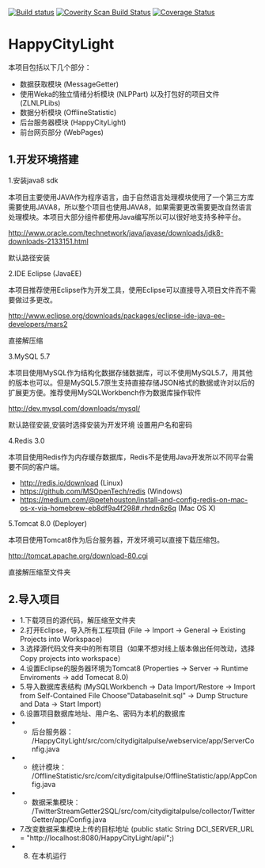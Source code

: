 [![Build status](https://travis-ci.org/mpromonet/v4l2rtspserver.png)](https://travis-ci.org/mpromonet/v4l2rtspserver)
[![Coverity Scan Build Status](https://scan.coverity.com/projects/4644/badge.svg)](https://scan.coverity.com/projects/4644)
[![Coverage Status](https://coveralls.io/repos/github/mpromonet/v4l2rtspserver/badge.svg?branch=master)](https://coveralls.io/github/mpromonet/v4l2rtspserver?branch=master)

# HappyCityLight

本项目包括以下几个部分：
- 数据获取模块 (MessageGetter)
- 使用Weka的独立情绪分析模块 (NLPPart) 以及打包好的项目文件 (ZLNLPLibs)
- 数据分析模块 (OfflineStatistic)
- 后台服务器模块 (HappyCityLight)
- 前台网页部分 (WebPages)

## 1.开发环境搭建

1.安装java8 sdk

本项目主要使用JAVA作为程序语言，由于自然语言处理模块使用了一个第三方库需要使用JAVA8，所以整个项目也使用JAVA8，如果需要更改需要更改自然语言处理模块。本项目大部分组件都使用Java编写所以可以很好地支持多种平台。

http://www.oracle.com/technetwork/java/javase/downloads/jdk8-downloads-2133151.html

默认路径安装

2.IDE Eclipse (JavaEE)

本项目推荐使用Eclipse作为开发工具，使用Eclipse可以直接导入项目文件而不需要做过多更改。

http://www.eclipse.org/downloads/packages/eclipse-ide-java-ee-developers/mars2

直接解压缩

3.MySQL 5.7

本项目使用MySQL作为结构化数据存储数据库，可以不使用MySQL5.7，用其他的版本也可以。但是MySQL5.7原生支持直接存储JSON格式的数据或许对以后的扩展更方便。推荐使用MySQLWorkbench作为数据库操作软件

http://dev.mysql.com/downloads/mysql/

默认路径安装,安装时选择安装为开发环境 设置用户名和密码

4.Redis 3.0

本项目使用Redis作为内存缓存数据库，Redis不是使用Java开发所以不同平台需要不同的客户端。

- http://redis.io/download (Linux) 
- https://github.com/MSOpenTech/redis (Windows)
- https://medium.com/@petehouston/install-and-config-redis-on-mac-os-x-via-homebrew-eb8df9a4f298#.rhrdn6z6q (Mac OS X)


5.Tomcat 8.0 (Deployer)

本项目使用Tomcat8作为后台服务器，开发环境可以直接下载压缩包。

http://tomcat.apache.org/download-80.cgi

直接解压缩至文件夹

## 2.导入项目

- 1.下载项目的源代码，解压缩至文件夹
- 2.打开Eclipse，导入所有工程项目 (File -> Import -> General -> Existing Projects into Workspace)
- 3.选择源代码文件夹中的所有项目（如果不想对线上版本做出任何改动，选择 Copy projects into workspace）
- 4.设置Eclipse的服务器环境为Tomcat8 (Properties -> Server -> Runtime Enviroments -> add Tomecat 8.0)
- 5.导入数据库表结构 (MySQLWorkbench -> Data Import/Restore -> Import from Self-Contained File Choose"DatabaseInit.sql" -> Dump Structure and Data -> Start Import)
- 6.设置项目数据库地址、用户名、密码为本机的数据库
- - 后台服务器： /HappyCityLight/src/com/citydigitalpulse/webservice/app/ServerConfig.java
- - 统计模块： /OfflineStatistic/src/com/citydigitalpulse/OfflineStatistic/app/AppConfig.java
- - 数据采集模块： /TwitterStreamGetter2SQL/src/com/citydigitalpulse/collector/TwitterGetter/app/Config.java
- 7.改变数据采集模块上传的目标地址 (public static String DCI_SERVER_URL = "http://localhost:8080/HappyCityLight/api/";)
- 8. 在本机运行
